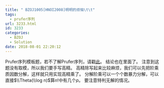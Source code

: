 ```yaml
---
title: " BZOJ1005[HNOI2008]明明的烦恼\t\t"
tags:
  - prufer序列
url: 3233.html
id: 3233
categories:
  - BZOJ
  - Solution
date: 2018-08-01 22:20:12
---
```


Prufer序列模板题，若不了解Prufer序列，请戳[此](http://www.dtenomde.com/2018/07/author=jiangyutong/article=3148/)。 结论也在里面了。 注意到这题没有取模，所以我们要手写高精。 高精除写起来比较麻烦，我们可以先把阶乘质因数分解，这样就只用实现高精乘了。 分解阶乘可以一个个数暴力分解，可以直接$\\Theta(\\log n)$算$n!$中有几个$p$。 要注意特判无解的情况。